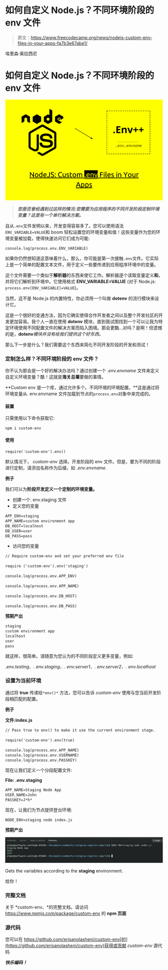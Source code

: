 # 如何自定义 Node.js？不同环境阶段的 env 文件

> 原文：<https://www.freecodecamp.org/news/nodejs-custom-env-files-in-your-apps-fa7b3e67abe1/>

埃里森·奥拉西尼

# 如何自定义 Node.js？不同环境阶段的 env 文件

![3L1Rqj15FgkSr3l1mvp0ENRGt7XMBxZOMd3t](img/1dd61b1c16b74970ea1465dc294b9c1e.png)

> ***您是否曾经遇到过这样的情况:您需要为应用程序的不同开发阶段定制环境变量？这里有一个单行解决方案。***

自从`.env`文件发明以来，开发变得容易多了。您可以使用语法`ENV_VARIABLE=VALUE`和 boom 轻松设置您的环境变量和值！这些变量作为您的环境变量被加载，使得快速访问它们成为可能:

```
console.log(process.env.ENV_VARIABLE)
```

如果你仍然想知道这意味着什么，那么，你可能是第一次接触`.env`文件。它实际上是一个简单的配置文本文件，用于定义一些要传递到应用程序环境中的变量。

这个文件需要一个类似于**解析器**的东西来使它工作。解析器逐个读取变量定义**和**，并将它们解析到环境中。它使用格式 **ENV_VARIABLE=VALUE** (对于 Node.js: `process.env[ENV_VARIABLE]=VALUE`)。

当然，这不是 Node.js 的内置特性，你必须用一个叫做 **dotenv** 的流行模块来设计它。

这是一个很好的变通方法，因为它确实使得合作开发者之间以及整个开发社区的开发更加容易。我个人一直在使用 **dotenv** 模块，直到我试图找到一个可以让我为特定环境使用不同配置文件的解决方案而陷入困境。那会更酷…对吗？是啊！但遗憾的是，**dotenv***模块并没有给我们提供这个好东西。*

那么下一步是什么？我们需要这个东西来简化不同开发阶段的开发和测试！

### 定制怎么样？不同环境阶段的 env 文件？

你不认为那会是一个好的解决办法吗？通过创建一个 *.env.envname* 文件来定义自定义环境变量？酷！这就是**海关总署**要做的事情。

**Custom env 是一个库，通过允许多个。不同环境的环境配置。**这是通过将环境变量从. env.envname 文件加载到节点的`process.env`对象中来完成的。

#### 装置

只需使用以下命令获取它:

```
npm i custom-env
```

#### 使用

```
require('custom-env').env()
```

默认情况下， *custom-env* 选择。开发阶段的 env 文件。但是，要为不同的阶段进行定制，请添加名称作为后缀，如 *.env.envname.*

**例子**

我们可以为**阶段开发定义一个定制的环境变量。**

*   创建一个. env.staging 文件
*   定义您的变量

```
APP_ENV=staging
APP_NAME=custom environment app
DB_HOST=localhost
DB_USER=user
DB_PASS=pass
```

*   访问您的变量

```
// Require custom-env and set your preferred env file

require ('custom-env').env('staging')

console.log(process.env.APP_ENV)

console.log(process.env.APP_NAME)

console.log(process.env.DB_HOST)

console.log(process.env.DB_PASS)
```

**预期产出**

```
staging
custom environment app
localhost
user
pass
```

就这样，很简单。请随意为您认为的不同阶段定义更多变量，例如:

*.env.testing、. env.staging、. env.server1、. env.server2、. env.localhost*

### 设置为当前环境

通过将 **true** 传递给`*env()*` 方法，您可以告诉 *custom-env* 使用与您当前开发阶段相匹配的配置。

**例子**

**文件:index.js**

```
// Pass true to env() to make it use the current environment stage.

require('custom-env').env(true)

console.log(process.env.APP_NAME)
console.log(process.env.USERNAME)
console.log(process.env.PASSKEY)
```

现在让我们定义一个分段配置文件:

**File: .env.staging**

```
APP_NAME=Staging Node App
USER_NAME=John
PASSKEY=J*h*
```

现在，让我们为节点提供登台环境:

```
NODE_ENV=staging node index.js
```

**预期产出**

![7tb8GikXlYKDDLXQoSaVwvOKfAxsG9iOVcNz](img/653dcab6e40f30726a6578529c958c44.png)

Gets the variables according to the **staging** environment.

给你！

### 完整文档

关于 *custom-env、*的完整文档，请访问 https://www.npmjs.com/package/custom-env 的 **npm 页面**

### 源代码

您可以在 https://github.com/erisanolasheni/custom-env[的](https://github.com/erisanolasheni/custom-env)获得或贡献 *custom-env* 源代码

***快乐编码！***